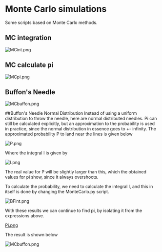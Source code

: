 # Monte Carlo simulations
Some scripts based on Monte Carlo methods.

## MC integration
![MCint.png](https://github.com/Bootlegg/MonteCarlo/blob/master/MCint.png)

## MC calculate pi
![MCpi.png](https://github.com/Bootlegg/MonteCarlo/blob/master/MCpi.png)

## Buffon's Needle
![MCbuffon.png](https://github.com/Bootlegg/MonteCarlo/blob/master/MCBuffon.png)

##Buffon's Needle Normal Distribution
Instead of using a uniform distribution to throw the needle, here are normal distributed needles. 
Pi can still be calculated explicitly, but an approximation to the probability is used in practice, since the normal distribution in essence goes to +- infinity.
The approximated probability P to land near the lines is given below

![P.png](https://github.com/Bootlegg/MonteCarlo/blob/master/P.png)

Where the integral I is given by  

![I.png](https://github.com/Bootlegg/MonteCarlo/blob/master/I.png)

The real value for P will be slightly larger than this, which the obtained values for pi show, since it always overshoots.

To calculate the probability, we need to calculate the integral I, and this in itself is done by changing the MonteCarlo.py script.

![BFint.png](https://github.com/Bootlegg/MonteCarlo/blob/master/BFint.png)

With these results we can continue to find pi, by isolating it from the expressions above.  

[Pi.png](https://github.com/Bootlegg/MonteCarlo/blob/master/Pi.png)

The result is shown below  

![MCbuffon.png](https://github.com/Bootlegg/MonteCarlo/blob/master/MCBuffonGauss.png)  
